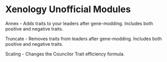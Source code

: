 # Xenology Unofficial Modules
Annex - Adds traits to your leaders after gene-modding. Includes both positive and negative traits.

Truncate - Removes traits from leaders after gene-modding. Includes both positive and negative traits.

Scaling - Changes the Councilor Trait efficiency formula.
